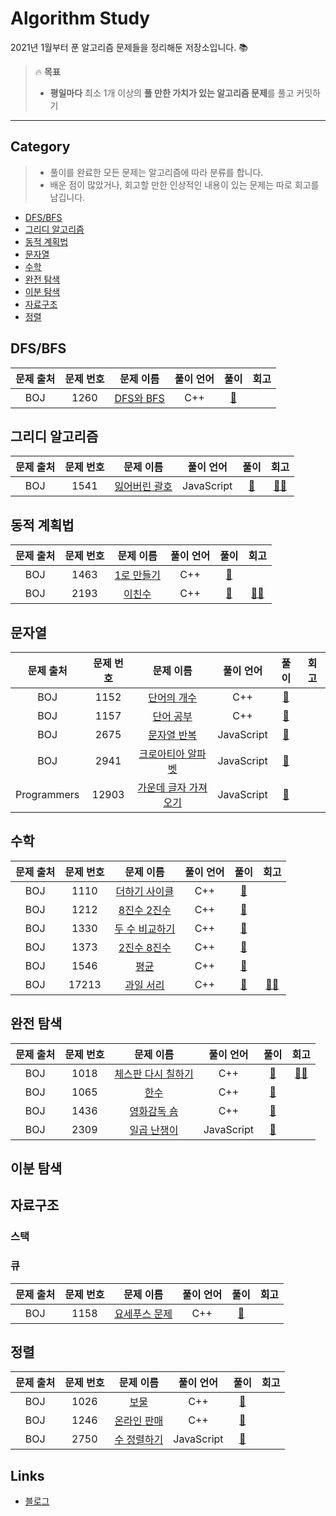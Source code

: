 # Algorithm Study
2021년 1월부터 푼 알고리즘 문제들을 정리해둔 저장소입니다. :books:

> :fire: **목표**
> * **평일마다** 최소 1개 이상의 **풀 만한 가치가 있는 알고리즘 문제**를 풀고 커밋하기

---

## Category
> * 풀이를 완료한 모든 문제는 알고리즘에 따라 분류를 합니다.
> * 배운 점이 많았거나, 회고할 만한 인상적인 내용이 있는 문제는 따로 회고를 남깁니다.
 * [DFS/BFS](https://github.com/raejoonee/Algorithm#DFS/BFS)
 * [그리디 알고리즘](https://github.com/raejoonee/Algorithm#그리디-알고리즘)
 * [동적 계획법](https://github.com/raejoonee/Algorithm#동적-계획법)
 * [문자열](https://github.com/raejoonee/Algorithm#문자열)
 * [수학](https://github.com/raejoonee/Algorithm#수학)
 * [완전 탐색](https://github.com/raejoonee/Algorithm#완전-탐색)
 * [이분 탐색](https://github.com/raejoonee/Algorithm#이분-탐색)
 * [자료구조](https://github.com/raejoonee/Algorithm#자료구조)
 * [정렬](https://github.com/raejoonee/Algorithm#정렬)
 
## DFS/BFS

| 문제 출처 | 문제 번호 | 문제 이름 | 풀이 언어 | 풀이 | 회고 |
| :---: | :---: | :---: | :---: | :---: | :---: |
| BOJ | 1260 | [DFS와 BFS](http://boj.kr/1260) | C++ | [:memo:](DFS:BFS/1260.cpp) | |

## 그리디 알고리즘

| 문제 출처 | 문제 번호 | 문제 이름 | 풀이 언어 | 풀이 | 회고 |
| :---: | :---: | :---: | :---: | :---: | :---: |
| BOJ | 1541 | [잃어버린 괄호](http://boj.kr/1541) | JavaScript | [:memo:](그리디%20알고리즘/1541.js) | [:technologist:](https://raejoonee.tistory.com/11) |

## 동적 계획법

| 문제 출처 | 문제 번호 | 문제 이름 | 풀이 언어 | 풀이 | 회고 |
| :---: | :---: | :---: | :---: | :---: | :---: |
| BOJ | 1463 | [1로 만들기](http://boj.kr/1463) | C++ | [:memo:](동적%20계획법/1463.cpp) | |
| BOJ | 2193 | [이친수](http://boj.kr/2193) | C++ | [:memo:](동적%20계획법/2193.cpp) | [:technologist:](https://raejoonee.tistory.com/5) |

## 문자열

| 문제 출처 | 문제 번호 | 문제 이름 | 풀이 언어 | 풀이 | 회고 |
| :---: | :---: | :---: | :---: | :---: | :---: |
| BOJ | 1152 | [단어의 개수](http://boj.kr/1152) | C++ | [:memo:](문자열/1152.cpp) | |
| BOJ | 1157 | [단어 공부](http://boj.kr/1157) | C++ | [:memo:](문자열/1157.cpp) | |
| BOJ | 2675 | [문자열 반복](http://boj.kr/2675) | JavaScript | [:memo:](문자열/2675.js) | |
| BOJ | 2941 | [크로아티아 알파벳](http://boj.kr/2941) | JavaScript | [:memo:](문자열/2941.js) | |
| Programmers | 12903 | [가운데 글자 가져오기](https://programmers.co.kr/learn/courses/30/lessons/12903) | JavaScript | [:memo:](문자열/programmers_12903.js) | |
 
## 수학

| 문제 출처 | 문제 번호 | 문제 이름 | 풀이 언어 | 풀이 | 회고 |
| :---: | :---: | :---: | :---: | :---: | :---: |
| BOJ | 1110 | [더하기 사이클](http://boj.kr/1110) | C++ | [:memo:](수학/1110.cpp) | |
| BOJ | 1212 | [8진수 2진수](http://boj.kr/1212) | C++ | [:memo:](수학/1212.cpp) | |
| BOJ | 1330 | [두 수 비교하기](http://boj.kr/1330) | C++ | [:memo:](수학/1330.cpp) | |
| BOJ | 1373 | [2진수 8진수](http://boj.kr/1373) | C++ | [:memo:](수학/1373.cpp) | |
| BOJ | 1546 | [평균](http://boj.kr/1546) | C++ | [:memo:](수학/1546.cpp) | |
| BOJ | 17213 | [과일 서리](http://boj.kr/17213) | C++ | [:memo:](수학/17213.cpp) | [:technologist:](https://raejoonee.tistory.com/4) |
 
## 완전 탐색

| 문제 출처 | 문제 번호 | 문제 이름 | 풀이 언어 | 풀이 | 회고 |
| :---: | :---: | :---: | :---: | :---: | :---: |
| BOJ | 1018 | [체스판 다시 칠하기](http://boj.kr/1018) | C++ | [:memo:](완전%20탐색/1018.cpp) | [:technologist:](https://raejoonee.tistory.com/6) |
| BOJ | 1065 | [한수](http://boj.kr/1065) | C++ | [:memo:](완전%20탐색/1065.cpp) | |
| BOJ | 1436 | [영화감독 숌](http://boj.kr/1436) | C++ | [:memo:](완전%20탐색/1436.cpp) | |
| BOJ | 2309 | [일곱 난쟁이](http://boj.kr/1065) | JavaScript | [:memo:](완전%20탐색/2309.js) | |
 
## 이분 탐색
 
## 자료구조
### 스택

### 큐
| 문제 출처 | 문제 번호 | 문제 이름 | 풀이 언어 | 풀이 | 회고 |
| :---: | :---: | :---: | :---: | :---: | :---: |
| BOJ | 1158 | [요세푸스 문제](http://boj.kr/1158) | C++ | [:memo:](자료구조/큐/1158.cpp) | |

## 정렬
| 문제 출처 | 문제 번호 | 문제 이름 | 풀이 언어 | 풀이 | 회고 |
| :---: | :---: | :---: | :---: | :---: | :---: |
| BOJ | 1026 | [보물](http://boj.kr/1026) | C++ | [:memo:](정렬/1026.cpp) | |
| BOJ | 1246 | [온라인 판매](http://boj.kr/1246) | C++ | [:memo:](정렬/1246.cpp) | |
| BOJ | 2750 | [수 정렬하기](http://boj.kr/2750) | JavaScript | [:memo:](정렬/2750.js) | |

## Links
 * [블로그](https://raejoonee.tistory.com)
